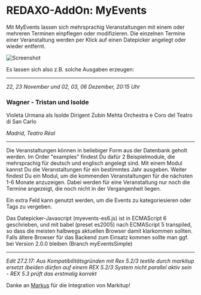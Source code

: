 REDAXO-AddOn: MyEvents
=======================

Mit MyEvents lassen sich mehrsprachig Veranstaltungen mit einem oder mehreren Terminen einpflegen oder modifizieren.
Die einzelnen Termine einer Veranstaltung werden per Klick auf einen Datepicker angelegt oder wieder entfernt.

![Screenshot](https://cloud.githubusercontent.com/assets/15124946/16166431/7f754cc0-34eb-11e6-9779-ff78598d0796.png)

Es lassen sich also z.B. solche Ausgaben erzeugen:

----------------------------------------------------

*22, 23 November und 02, 03, 06 Dezember, 20:15 Uhr*

### Wagner - Tristan und Isolde ###

Violeta Urmana als Isolde
Dirigent Zubin Mehta
Orchestra e Coro del Teatro di San Carlo

*Madrid, Teatro Réal*

----------------------------------------------------


Die Veranstaltungen können in beliebiger Form aus der Datenbank geholt werden.
Im Order &quot;examples&quot; findest Du dafür 2 Beispielmodule, die mehrsprachig für deutsch und englisch angelegt sind.
Mit einem Modul kannst Du die Veranstaltungen für ein bestimmtes  Jahr ausgeben.
Weiter findest Du ein Modul, um die kommenden Veranstaltungen für die nächsten 1-6 Monate anzuzeigen.
Dabei werden für eine Veranstaltung nur noch die Termine angezeigt, die noch nicht in der Vergangenheit liegen.

Ein extra Feld kann genutzt werden, um die Events zu kategoriesieren oder Tags zu vergeben.

Das Datepicker-Javascript  (myevents-es6.js) ist in ECMAScript 6 geschrieben, und mit babel (preset es2005) nach ECMAScript 5 transpiled, so dass die meisten halbwegs aktuellen Browser damit klarkommen sollten.
Falls ältere Browser für das Backend zum Einsatz kommen sollte man ggf. bei Version 2.0.0 bleiben (Branch myEventsSimple)

----------------------------------------------------
*Edit 27.2.17: Aus Kompatibilitätsgründen mit Rex 5.2/3 textile durch markitup ersetzt (beiden dürfen auf einem REX 5.2/3 System nicht parallel aktiv sein - REX 5.3 prüft das erstmalig korrekt*

Danke an [Markus](https://github.com/Markus-GS) für die Integration von Markitup!



